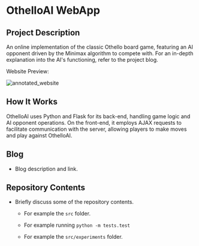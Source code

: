 # OthelloAI WebApp

## Project Description

An online implementation of the classic Othello board game, featuring an AI opponent driven by the Minimax algorithm to compete with. For an in-depth explanation into the AI's functioning, refer to the project blog.

Website Preview:

![annotated_website](https://github.com/SHarrison00/othello/assets/86479780/8f1b2f0b-4ed1-4bd9-b2b3-75ac78363d47 "Website Preview: Play against OthelloAI.")

## How It Works

OthelloAI uses Python and Flask for its back-end, handling game logic and AI opponent operations. On the front-end, it employs AJAX requests to facilitate communication with the server, allowing players to make moves and play against OthelloAI.

## Blog

- Blog description and link.

## Repository Contents

- Briefly discuss some of the repository contents. 

    - For example the `src` folder.

    - For example running `python -m tests.test`

    - For example the `src/experiments` folder.
